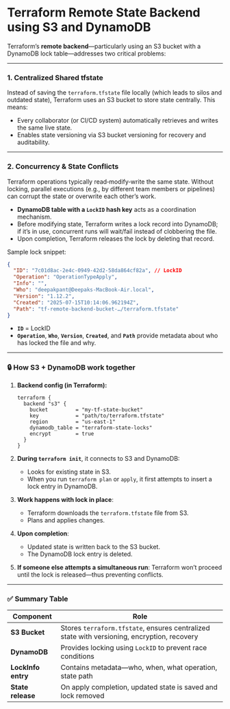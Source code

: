 # Terraform Remote State Backend using S3 and DynamoDB

Terraform’s **remote backend**—particularly using an S3 bucket with a DynamoDB lock table—addresses two critical problems:

---

### 1. Centralized **Shared tfstate**

Instead of saving the `terraform.tfstate` file locally (which leads to silos and outdated state), Terraform uses an S3 bucket to store state centrally. This means:

* Every collaborator (or CI/CD system) automatically retrieves and writes the same live state.
* Enables state versioning via S3 bucket versioning for recovery and auditability.

---

### 2. **Concurrency & State Conflicts**

Terraform operations typically read‑modify‑write the same state. Without locking, parallel executions (e.g., by different team members or pipelines) can corrupt the state or overwrite each other’s work.

* **DynamoDB table with a `LockID` hash key** acts as a coordination mechanism.
* Before modifying state, Terraform writes a lock record into DynamoDB; if it’s in use, concurrent runs will wait/fail instead of clobbering the file.
* Upon completion, Terraform releases the lock by deleting that record.

Sample lock snippet:

```json
{
  "ID": "7c01d8ac-2e4c-0949-42d2-58da864cf82a", // LockID
  "Operation": "OperationTypeApply",
  "Info": "",
  "Who": "deepakpant@Deepaks-MacBook-Air.local",
  "Version": "1.12.2",
  "Created": "2025-07-15T10:14:06.962194Z",
  "Path": "tf-remote-backend-bucket-…/terraform.tfstate"
}
```

* **`ID`** = LockID
* **`Operation`**, **`Who`**, **`Version`**, **`Created`**, and **`Path`** provide metadata about who has locked the file and why.

---

### 🔒 How S3 + DynamoDB work together

1. **Backend config (in Terraform):**

   ```hcl
   terraform {
     backend "s3" {
       bucket         = "my-tf-state-bucket"
       key            = "path/to/terraform.tfstate"
       region         = "us-east-1"
       dynamodb_table = "terraform-state-locks"
       encrypt        = true
     }
   }
   ```

2. **During `terraform init`**, it connects to S3 and DynamoDB:

   * Looks for existing state in S3.
   * When you run `terraform plan` or `apply`, it first attempts to insert a lock entry in DynamoDB.

3. **Work happens with lock in place**:

   * Terraform downloads the `terraform.tfstate` file from S3.
   * Plans and applies changes.

4. **Upon completion**:

   * Updated state is written back to the S3 bucket.
   * The DynamoDB lock entry is deleted.

5. **If someone else attempts a simultaneous run**:
   Terraform won’t proceed until the lock is released—thus preventing conflicts.

---

### ✅ Summary Table

| Component          | Role                                                                                        |
| ------------------ | ------------------------------------------------------------------------------------------- |
| **S3 Bucket**      | Stores `terraform.tfstate`, ensures centralized state with versioning, encryption, recovery |
| **DynamoDB**       | Provides locking using `LockID` to prevent race conditions                                  |
| **LockInfo entry** | Contains metadata—who, when, what operation, state path                                     |
| **State release**  | On apply completion, updated state is saved and lock removed                                |
